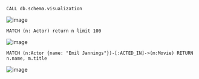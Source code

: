 ```cypher
CALL db.schema.visualization
```
![image](https://github.com/user-attachments/assets/89cbdbef-e8b6-4d55-9c2b-9245b939fbb7)

```cypher
MATCH (n: Actor) return n limit 100
```
![image](https://github.com/user-attachments/assets/b68e737b-e051-46e6-a694-b880b19528fb)

```cypher
MATCH (n:Actor {name: "Emil Jannings"})-[:ACTED_IN]->(m:Movie) RETURN n.name, m.title
```
![image](https://github.com/user-attachments/assets/fafd23ba-91e8-4c94-bbf9-5baced28a637)

```cypher

```
```cypher

```
```cypher

```
```cypher

```
```cypher

```
```cypher

```
